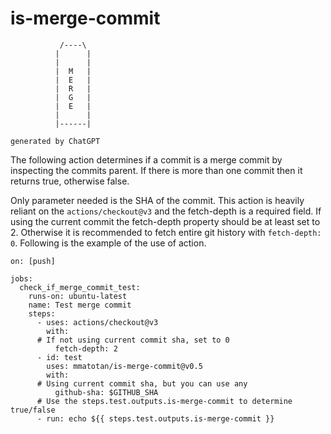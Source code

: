 # is-merge-commit

```
           /----\
          |      |
          |      |
          |  M   |
          |  E   |
          |  R   |
          |  G   |
          |  E   |
          |      |
          |------|

generated by ChatGPT
```

The following action determines if a commit is a merge commit by inspecting the commits parent. If there is more than one commit then it returns true, otherwise false.

Only parameter needed is the SHA of the commit. This action is heavily reliant on the `actions/checkout@v3` and the fetch-depth is a required field. If using the current commit the fetch-depth property should be at least set to 2. Otherwise it is recommended to fetch entire git history with `fetch-depth: 0`. Following is the example of the use of action.

```
on: [push]

jobs:
  check_if_merge_commit_test:
    runs-on: ubuntu-latest
    name: Test merge commit
    steps:
      - uses: actions/checkout@v3
        with:
	  # If not using current commit sha, set to 0
          fetch-depth: 2
      - id: test
        uses: mmatotan/is-merge-commit@v0.5
        with:
	  # Using current commit sha, but you can use any
          github-sha: $GITHUB_SHA
      # Use the steps.test.outputs.is-merge-commit to determine true/false
      - run: echo ${{ steps.test.outputs.is-merge-commit }}
```
